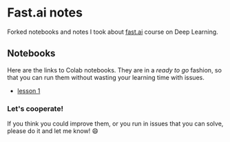 # Fast.ai notes
Forked notebooks and notes I took about [fast.ai](http://www.fast.ai/) course on Deep Learning.

## Notebooks
Here are the links to Colab notebooks. They are in a *ready to go* fashion, so that you can run them without wasting your learning time with issues.
  * [lesson 1](https://colab.research.google.com/drive/1ogJfLdd4_AHw_ANppw5N94xW0osNS3CZ)

### Let's cooperate!
If you think you could improve them, or you run in issues that you can solve, please do it and let me know! :smile:
